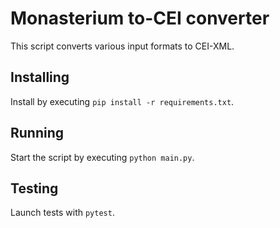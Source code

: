 # Monasterium to-CEI converter

This script converts various input formats to CEI-XML.

## Installing

Install by executing `pip install -r requirements.txt`.

## Running

Start the script by executing `python main.py`.

## Testing

Launch tests with `pytest`.
